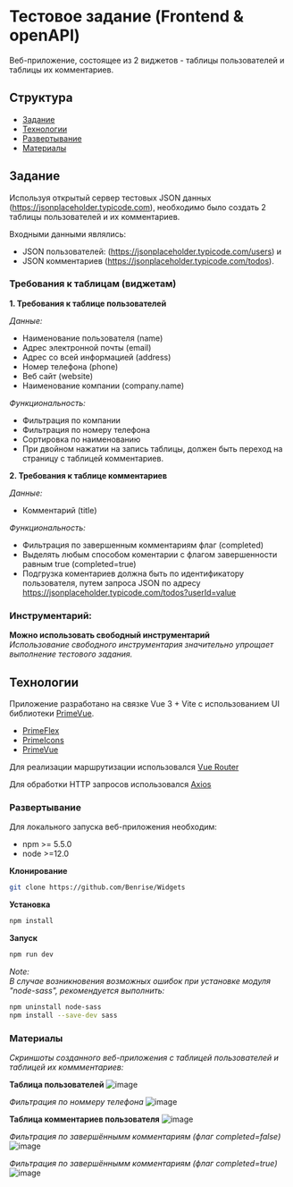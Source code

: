 <p>
  <h1 >Тестовое задание (Frontend & openAPI)</h1>

  <p>
    Веб-приложение, состоящее из 2 виджетов - таблицы пользователей и таблицы их комментариев.
  </p>
</p>


## Структура

* [Задание](#задание)
* [Технологии](#технологии)
* [Развертывание](#развертывание)
* [Материалы](#материалы)


## Задание

Используя открытый сервер тестовых JSON данных (https://jsonplaceholder.typicode.com), необходимо было создать 2
таблицы пользователей и их комментариев. 

Входными данными являлись:
<br>
- JSON пользователей:
(https://jsonplaceholder.typicode.com/users) и 
- JSON комментариев
(https://jsonplaceholder.typicode.com/todos).

### Требования к таблицам (виджетам)
**1. Требования к таблице пользователей**

*Данные:*
- Наименование пользователя (name)
- Адрес электронной почты (email)
- Адрес со всей информацией (address)
- Номер телефона (phone)
- Веб сайт (website)
- Наименование компании (company.name)

*Функциональность:*
- Фильтрация по компании
- Фильтрация по номеру телефона
- Сортировка по наименованию
- При двойном нажатии на запись таблицы, должен быть переход на страницу с
таблицей комментариев.

**2. Требования к таблице комментариев**

*Данные:*
- Комментарий (title)

*Функциональность:*
- Фильтрация по завершенным комментариям флаг (completed)
- Выделять любым способом коментарии с флагом завершенности равным true
(completed=true)
- Подгрузка коментариев должна быть по идентификатору пользователя, путем
запроса JSON по адресу https://jsonplaceholder.typicode.com/todos?userId=value

### Инструментарий:
**Можно использовать свободный инструментарий**
<br>
*Использование свободного инструментария значительно упрощает выполнение тестового задания.*

## Технологии

Приложение разработано на связке Vue 3 + Vite с использованием UI библиотеки [PrimeVue](https://primevue.org/).
- [PrimeFlex](https://primeflex.org/)
- [PrimeIcons](https://primevue.org/icons/)
- [PrimeVue](https://primevue.org/)

Для реализации маршрутизации использовался [Vue Router](https://router.vuejs.org/)

Для обработки HTTP запросов использовался [Axios](https://axios-http.com/docs/example)

### Развертывание

Для локального запуска веб-приложения необходим:

* npm >= 5.5.0
* node >=12.0

**Клонирование**
```sh
git clone https://github.com/Benrise/Widgets
```

**Установка**
```sh
npm install
```

**Запуск**
```sh
npm run dev
```

*Note:*
<br>
*В случае возникновения возможных ошибок при установке модуля "node-sass", рекомендуется выполнить:*
```sh
npm uninstall node-sass
npm install --save-dev sass
```

### Материалы

*Скриншоты созданного веб-приложения с таблицей пользователей и таблицей их коммментариев:*

**Таблица пользователей**
![image](https://github.com/Benrise/Widgets/assets/55480132/3eac480e-1891-4c19-af5d-07ab88461ad2)

*Фильтрация по номмеру телефона*
![image](https://github.com/Benrise/Widgets/assets/55480132/43edc9c7-4fcb-4778-9ff4-4acd6e42fb2c)


**Таблица комментариев пользователя**
![image](https://github.com/Benrise/Widgets/assets/55480132/d1535cde-19ab-41a0-8659-1c44801ec614)

*Фильтрация по завершённымм комментариям (флаг completed=false)*
![image](https://github.com/Benrise/Widgets/assets/55480132/21aba673-6e0c-40d4-9f2d-ddc027801329)

*Фильтрация по завершённымм комментариям (флаг completed=true)*
![image](https://github.com/Benrise/Widgets/assets/55480132/5d912f9e-c565-4a76-a594-92755825e5c4)
